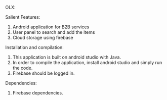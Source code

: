 OLX:

Salient Features:
1) Android application for B2B services
2) User panel to search and add the items
3) Cloud storage using firebase

Installation and compilation:
1) This application is built on android studio with Java.
2) In order to compile the application, install android studio and simply run the code.
4) Firebase should be logged in.

Dependencies:
1) Firebase dependencies.
